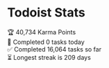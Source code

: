 
# Todoist Stats

<!-- TODO-IST:START -->
🏆  40,734 Karma Points           
🌸  Completed 0 tasks today           
✅  Completed 16,064 tasks so far           
⏳  Longest streak is 209 days
<!-- TODO-IST:END -->
